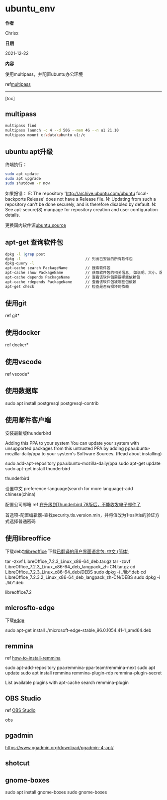 # ubuntu_env

**作者**

Chrisx

**日期**

2021-12-22

**内容**

使用multipass，并配置ubuntu办公环境

ref[multipass](https://multipass.run/)

----

[toc]

## multipass

```sh
multipass find
multipass launch -c 4 --d 50G --mem 4G --n u1 21.10
multipass mount c:\data\ubuntu u1:/c
```

## ubuntu apt升级

终端执行：

```sh
sudo apt update
sudo apt upgrade
sudo shutdown -r now
```

如果报错：
E: The repository 'http://archive.ubuntu.com/ubuntu focal-backports Release' does not have a Release file.
N: Updating from such a repository can't be done securely, and is therefore disabled by default.
N: See apt-secure(8) manpage for repository creation and user configuration details.

更换国内软件源[ubuntu_source](./ubuntu_source.md)

## apt-get 查询软件包

```sh
dpkg -l |grep post
dpkg -l                             // 列出已安装的所有软件包
dpkg-query -l
apt-cache search PackageName        // 搜索软件包
apt-cache show PackageName          // 获取软件包的相关信息, 如说明、大小、版本等
apt-cache depends PackageName       // 查看该软件包需要哪些依赖包
apt-cache rdepends PackageName      // 查看该软件包被哪些包依赖
apt-get check                       // 检查是否有损坏的依赖
```

## 使用git

ref git*

## 使用docker

ref docker*

## 使用vscode

ref vscode*

## 使用数据库

sudo apt install postgresql postgresql-contrib

## 使用邮件客户端

安装最新版thunderbird

Adding this PPA to your system
You can update your system with unsupported packages from this untrusted PPA by adding ppa:ubuntu-mozilla-daily/ppa to your system's Software Sources. (Read about installing)

sudo add-apt-repository ppa:ubuntu-mozilla-daily/ppa
sudo apt-get update
sudo apt-get install thunderbird

thunderbird

设置中文
preference-language(search for more language)-add chinese(china)

配置公司邮箱
ref [在升级到Thunderbird 78版后，不能收发电子邮件了](https://support.mozilla.org/zh-CN/kb/thunderbird-78-faq-cn#w_zai-sheng-ji-dao-thunderbird-78ban-hou-bu-neng-shou-fa-dian-zi-you-jian-liao)

首选项-配置编辑器-查找security.tls.version.min，并将值改为1-ssl/tls的验证方式选择普通密码

## 使用libreoffice

下载deb包[libreoffice](https://zh-cn.libreoffice.org/download/libreoffice/?type=deb-x86_64&version=7.2.3&lang=zh-CN)
下载[已翻译的用户界面语言包: 中文 (简体)]()

tar -zxvf LibreOffice_7.2.3_Linux_x86-64_deb.tar.gz
tar -zxvf LibreOffice_7.2.3_Linux_x86-64_deb_langpack_zh-CN.tar.gz
cd LibreOffice_7.2.3_Linux_x86-64_deb/DEBS
sudo dpkg -i ./lib*.deb
cd LibreOffice_7.2.3.2_Linux_x86-64_deb_langpack_zh-CN/DEBS
sudo dpkg -i ./lib*.deb

libreoffice7.2

## microsfto-edge

下载[edge](https://www.microsoft.com/zh-cn/edge?r=1#evergreen)

sudo apt-get install ./microsoft-edge-stable_96.0.1054.41-1_amd64.deb

## remmina

ref [how-to-install-remmina](https://remmina.org/how-to-install-remmina/#ubuntu)

sudo apt-add-repository ppa:remmina-ppa-team/remmina-next
sudo apt update
sudo apt install remmina remmina-plugin-rdp remmina-plugin-secret

List available plugins with apt-cache search remmina-plugin

## OBS Studio

ref [OBS Studio](https://obsproject.com/wiki/install-instructions#linux)

obs

## pgadmin

https://www.pgadmin.org/download/pgadmin-4-apt/

## shotcut

## gnome-boxes

sudo apt install gnome-boxes
sudo gnome-boxes


